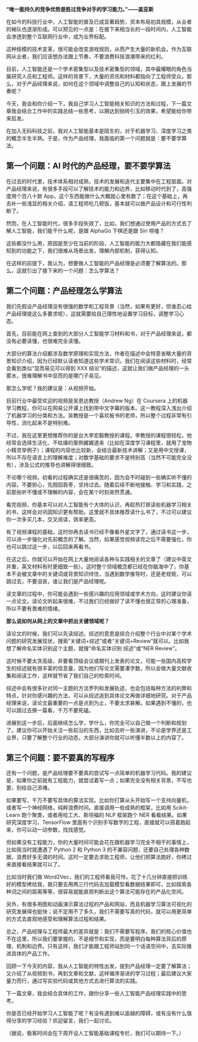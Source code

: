 **“唯一能持久的竞争优势是胜过竞争对手的学习能力。”——盖亚斯**

在如今的科技行业中，人工智能的普及已成显著趋势，资本布局初具规模，从业者的梯队也逐渐形成。可以预见的一点是：在接下来相当长的一段时间内，人工智能会渗透到整个互联网行业中，成为业界标配。

这种规模的技术变革，很可能会改变游戏规则，从而产生大量的新机会。作为互联网从业者，我们应该想办法跟上节奏，不要浪费科技浪潮带来的红利。

目前，人工智能还是一个学术密集型以及技术密集型的领域，其中最耀眼的角色当属研究人员和工程师。这样的背景下，大量的资讯和材料都指向了工程师受众。那么，对于产品经理来说，如何在这个领域中调整自己的认知和状态，跟上发展的节奏呢？

今天，我会和你介绍一下，我自己学习人工智能相关知识的方法和过程，下一篇文章我会结合工作中的实践总结一些思考，以期达到抛砖引玉的效果，希望能给你带来启发。

在加入无码科技之前，我对人工智能基本是陌生的，对于机器学习、深度学习之类的概念半生半熟。于是，作为产品经理，我面临的第一个问题就是：要不要学算法。

## 第一个问题：AI 时代的产品经理，要不要学算法

在过去的时代里，技术体系相对成熟，技术的发展和迭代主要集中在工程层面。对产品经理来说，有很多手段可以了解技术的能力和边界，比如移动时代到了，高强度用个百八十款 App，这个东西能做什么大概就心里有数了；在这个基础上，再去补一些浅显的相关介绍，请工程师吃几顿饭，基本就可以做产品设计和可行性判断了。

然而，在人工智能时代，很多手段失效了，比如，我们想通过使用产品的方式去了解人工智能，我们能干什么呢，是跟 AlphaGo 下棋还是跟 Siri 唠嗑？

这些都没什么用，原因是至少在当前的阶段，人工智能的能力大都隐藏在我们能感知到的功能之下，我们很难从场景出发，理解内部机制，获得认知。

在这样的前提下，我认为，想要做人工智能的产品经理是必须要了解算法的。那么，这就引出了接下来的一个问题：怎么学算法？

## 第二个问题：产品经理怎么学算法

我们先假设产品经理没有很强的数学和工程背景（当然，如果有更好，但谁忍心给产品经理提这么多要求呢），这就需要给自己理性地设置学习目标，调整学习心态。

首先，目前能在网上查到的大部分人工智能学习材料和书，对于产品经理来说，都没有必要读懂，也很难完全读懂。

大部分的算法介绍都涉及数学原理和实现方法，作者在描述中会特意省略大量的背景知识介绍，因为已经默认读者知道这些学术常识。我们在阅读这些材料时，经常会看到类似“显而易见可以得到 XXX 结论”的描述，这就让我们做产品经理的一头雾水，很难理解书中显而的是哪门子易见。

那怎么学呢？我的建议是：从视频开始。

目前行业中最受欢迎的视频是吴恩达教授（Andrew Ng）在 Coursera 上的机器学习教程，你可以在网易公开课上找到带中文字幕的版本。这一教程深入浅出介绍了机器学习的分类和方法。吴教授是一个喜欢板书的老师，所以整个过程非常有引导性，消化起来不是特别难。

不过，我在这里更想推荐你的是台大李宏毅教授的课程。李教授的课程很轻松，他经常会选择生活化、不枯燥的案例娓娓道来（比如在深度学习课程里，就用了宠物小精灵举例子）；课程的内容也比较新，会结合最新技术讲解；又是用中文授课，所以不存在语言上的理解难度；对数学基础的要求不是特别高（当然不可能完全没有），涉及公式的推导也讲解得很细致。

不论哪个视频，初看的过程确实还是很痛苦的，因为会不时碰到一些确实听不懂的内容。不要担心，先囫囵吞枣，坚持过去。随着后续不断地接触、学习和实践，之前那些听不懂或不理解的内容，会在某个时刻突然贯通。

看完视频，你基本可以对人工智能有个大体的认识，再趁热打铁读些机器学习相关的书，这样会对巩固知识更有帮助。这里就不具体推荐读什么书了，不过可以建议你一次多买几本，交叉阅读，效率更高。

有了视频课程的基础，这时你再去读书已经不像看外星文字了，通过读书这一步，可以进一步强化对先前概念的了解。当然，如果感觉视频读完之后不需要强化，你也可以跳过这一步，以后回来再看书。

在这之后，你就可以开始在网上大量地阅读各种与实践相关的文章了（建议中英文并重，英文材料有时更细致一些）。这时整个领域概念都已经在你脑海中了，你基本不会被文章中的关键词或背景知识绊住，当遇到数学推导时，还是老规矩，可以跳过去，不要沮丧，谁让我们是产品经理呢。

读文章的过程中，你可能会遇到一些感兴趣的应用领域或学术方向，这时建议你读一点论文。读论文听起来很难，不过我们已经做好了读不懂也很正常的心理准备，所以不要有畏难的情绪。

**那么说如何从网上的文章中抓出关键领域呢？**

读论文的时候，我们可以先读综述。综述的意思是综合介绍整个行业中对某个学术问题的研究发展现状，搜索“关键词+综述”或者“关键词+Review”就可以。比如我想了解命名实体识别这个主题，就搜“命名实体识别 综述”或“NER Review”。

这时候不要太贪高级，非要看顶级会议或期刊上发表的论文，可能一些国内高校学生的综述就有很丰富的信息量，因为他们写论文需要凑字数，所以会做大量文献收集和阅读工作，这样就节省了我们自己的检索时间。

综述中会有很多针对同一主题的方法罗列和发展轨迹，也会包括每种方法的利弊和特点，针对你感兴趣的方法，可以从综述追到具体论文再做详细地研究。对于产品经理来说，读论文最重要的一点是点到为止，不要太求甚解。如果遇到不懂的，也可以跳过去换一篇看，千万不要死磕。

进展到这一步后，后面继续怎么学，学什么，你完全可以自己做一个判断和规划了。建议你可以开始关注一些前沿的东西，比如去听一些演讲，不论是学界还是工业界，只要了解整个行业的动态，大部分演讲你就可以听懂半数以上的内容了。

## 第三个问题：要不要真的写程序

还有一个问题，是产品经理要不要真的尝试写一点简单的机器学习代码。我的建议是，如果你之前就有工程能力，就尝试着写一点；如果完全没有相关背景，不写也罢，别给自己添堵。

如果要写，千万不要写具体的算法实现。比如你打算从头开始写一个支持向量机，或者写一个神经网络，纯粹浪费时间。直接调用一些成熟的框架，比如用 Scikit-Learn 跑个聚类，或者用哈工大、斯坦福的 NLP 框架跑个 NER 看看结果。如果研究深度学习，TensorFlow 里面有个识别手写数字的工程，直接就可以搭着跑起来，你可以动一动参数，找找感觉。

但如果没有工程能力，你的大量时间可能会花在跟机器学习完全不相干的事情上，比如我当时就遭遇了 Python 2 和 Python 3 的不兼容问题，还要自己处理各种数据，浪费好多无谓的时间。这时一定要去求助工程师，让他们把算法跑好，你拷过来直接看结果就可以了。

比如当时我们做 Word2Vec，我们的工程师看我可怜，花了十几分钟直接把训练好的模型拷给我，我只要去用两三行代码去加载模型看数据结果即可，比如探索各种词之间的距离等等，很容易就能直观判断出这个算法可能存在的产品化空间。

另外，有很多用图和动画演示算法过程的产品和网站，而且机器学习算法可视化的研究发展得也挺快；说不定用不了多久，我们不需要写真的代码，就可以用更简单的方式去直观地感受和理解算法过程和结果。

总之，产品经理与工程师最大的差异就是：我们不需要写程序。我们的核心价值也不在这里，所以我们要掌握的，不是细节和实现，而是要明白每种算法背后的原理、机制和边界。只有这样，我们才能跟工程师站到同一个话语空间中，去实际推进具体的产品工作。

回顾一下今天的内容，我从人工智能的特性出发，提到产品经理一定要了解算法；又介绍了从视频到书，再到文章和文献，这样循序渐进的学习过程；最后建议大家量力而行，通过写实验代码或其他方式去进行算法的实践。

下一篇文章，我会结合具体的工作，跟你分享一些人工智能产品经理实践中的思考。

你是否已经开始学习人工智能了呢？有没有遇到难以逾越的障碍，或有没有什么值得分享的学习经验？欢迎留言，我们一起讨论。

（据说，极客时间会在下周开设人工智能基础课程专栏，我们可以期待一下。）